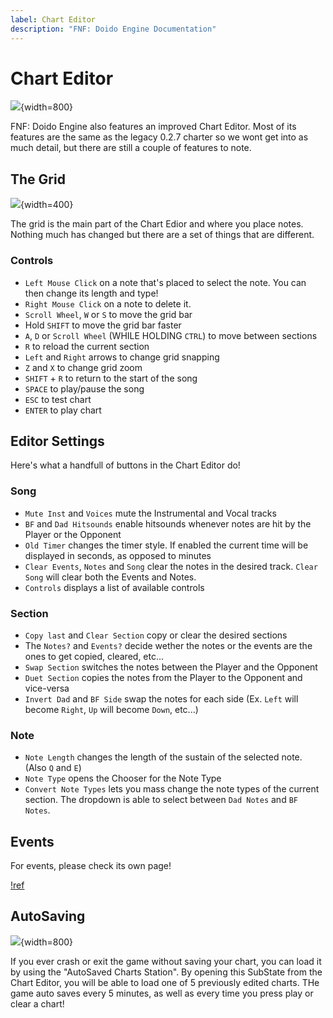 ```yaml
---
label: Chart Editor
description: "FNF: Doido Engine Documentation"
---
```


# Chart Editor

![](https://doidoteam.github.io/img/chart.png){width=800}

FNF: Doido Engine also features an improved Chart Editor. Most of its features are the same as the legacy 0.2.7 charter so we wont get into as much detail, but there are still a couple of features to note.

## The Grid

![](https://doidoteam.github.io/img/grid.png){width=400}

The grid is the main part of the Chart Edior and where you place notes. Nothing much has changed but there are a set of things that are different.

### Controls

- `Left Mouse Click` on a note that's placed to select the note. You can then change its length and type!
- `Right Mouse Click` on a note to delete it.
- `Scroll Wheel`, `W` or `S` to move the grid bar
- Hold `SHIFT` to move the grid bar faster
- `A`, `D` or `Scroll Wheel` (WHILE HOLDING `CTRL`) to move between sections
- `R` to reload the current section
- `Left` and `Right` arrows to change grid snapping
- `Z` and `X` to change grid zoom
- `SHIFT` + `R` to return to the start of the song
- `SPACE` to play/pause the song
- `ESC` to test chart
- `ENTER` to play chart

## Editor Settings

Here's what a handfull of buttons in the Chart Editor do!

### Song

- `Mute Inst` and `Voices` mute the Instrumental and Vocal tracks
- `BF` and `Dad Hitsounds` enable hitsounds whenever notes are hit by the Player or the Opponent
- `Old Timer` changes the timer style. If enabled the current time will be displayed in seconds, as opposed to minutes
- `Clear Events`, `Notes` and `Song` clear the notes in the desired track. `Clear Song` will clear both the Events and Notes.
- `Controls` displays a list of available controls

### Section

- `Copy last` and `Clear Section` copy or clear the desired sections
- The `Notes?` and `Events?` decide wether the notes or the events are the ones to get copied, cleared, etc...
- `Swap Section` switches the notes between the Player and the Opponent
- `Duet Section` copies the notes from the Player to the Opponent and vice-versa
- `Invert Dad` and `BF Side` swap the notes for each side (Ex. `Left` will become `Right`, `Up` will become `Down`, etc...)

### Note

- `Note Length` changes the length of the sustain of the selected note. (Also `Q` and `E`)
- `Note Type` opens the Chooser for the Note Type
- `Convert Note Types` lets you mass change the note types of the current section. The dropdown is able to select between `Dad Notes` and `BF Notes`.

## Events

For events, please check its own page!

[!ref](/basics/events/)

## AutoSaving

![](https://doidoteam.github.io/img/autosave.png){width=800}

If you ever crash or exit the game without saving your chart, you can load it by using the "AutoSaved Charts Station". By opening this SubState from the Chart Editor, you will be able to load one of 5 previously edited charts. THe game auto saves every 5 minutes, as well as every time you press play or clear a chart!


